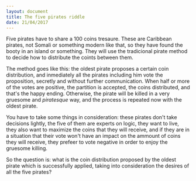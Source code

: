 ```yaml
---
layout: document
title: The five pirates riddle
date: 21/04/2017
---
```


Five pirates have to share a 100 coins tresaure. These are Caribbean pirates,
not Somali or something modern like that, so they have found the booty in an
island or something. They will use the tradicional pirate method to decide how
to distribute the coints between them.

The method goes like this: the oldest pirate proposes a certain coin
distribution, and inmediately all the pirates including him vote the
proposition, secretly and without further communication. When half or more of
the votes are positive, the partition is accepted, the coins distributed, and
that's the happy ending. Otherwise, the pirate will be killed in a very gruesome
and *piratesque* way, and the process is repeated now with the oldest pirate.

You have to take some things in consideration: these pirates don't take
decisions lightly, the five of them are experts on logic, they want to live,
they also want to maximize the coins that they will receive, and if they are in
a situation that their vote won't have an impact on the ammount of coins they
will receive, they prefeer to vote negative in order to enjoy the gruesome
killing.

So the question is: what is the coin distribution proposed by the oldest
pirate which is successfully applied, taking into consideration the desires of
all the five pirates?

